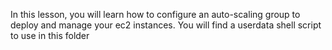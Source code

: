 In this lesson, you will learn how to configure an auto-scaling group to deploy and manage your ec2 instances.  You will find a userdata shell script to use in this folder
